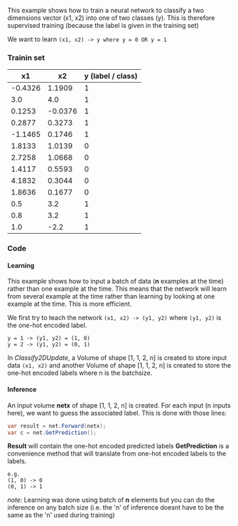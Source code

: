 This example shows how to train a neural network to classify a two dimensions vector (x1, x2) into one of two classes (y).
This is therefore supervised training (because the label is given in the training set)

We want to learn `(x1, x2) -> y where y = 0 OR y = 1`

### Trainin set

| x1  | x2 | y (label / class) |
| ------------- | ------------- | ------------- |
|-0.4326| 1.1909| 1|
|3.0| 4.0|1|
|0.1253| -0.0376|1|
|0.2877| 0.3273|1|
|-1.1465| 0.1746|1|
|1.8133| 1.0139|0|
|2.7258| 1.0668|0|
|1.4117| 0.5593|0|
|4.1832| 0.3044|0|
|1.8636| 0.1677|0|
|0.5| 3.2|1|
|0.8| 3.2|1|
|1.0| -2.2|1|

### Code

#### Learning 
This example shows how to input a batch of data (**n** examples at the time) rather than one example at the time.
This means that the network will learn from several example at the time rather than learning by looking at one example at the time. This is more efficient.

We first try to teach the network `(x1, x2) -> (y1, y2)` where `(y1, y2)` is the one-hot encoded label.  
```
y = 1 -> (y1, y2) = (1, 0)
y = 2 -> (y1, y2) = (0, 1)
```

In *Classify2DUpdate*, a Volume of shape [1, 1, 2, n] is created to store input data `(x1, x2)` and another Volume of shape [1, 1, 2, n] is created to store the one-hot encoded labels where n is the batchsize.

#### Inference

An input volume **netx** of shape [1, 1, 2, n] is created. For each input (n inputs here), we want to guess the associated label.
This is done with those lines:

```c#
var result = net.Forward(netx);
var c = net.GetPrediction();
```
**Result** will contain the one-hot encoded predicted labels
**GetPrediction** is a convenience method that will translate from one-hot encoded labels to the labels.
```
e.g.  
(1, 0) -> 0
(0, 1) -> 1
```
*note:* Learning was done using batch of **n** elements but you can do the inference on any batch size (i.e. the 'n' of inference doesnt have to be the same as the 'n' used during training)
